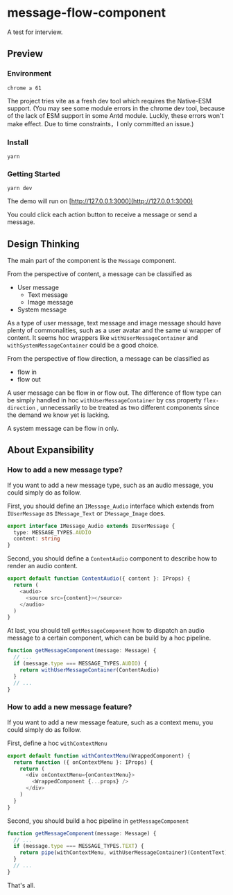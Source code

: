 # message-flow-component

A test for interview.

## Preview

### Environment

```plain
chrome ≥ 61
```

The project tries vite as a fresh dev tool which requires the Native-ESM support. (You may see some module errors in the chrome dev tool, because of the lack of ESM support in some Antd module. Luckly, these errors won't make effect. Due to time constraints，I only committed an issue.)

### Install

```shell
yarn
```

### Getting Started

```shell
yarn dev
```

The demo will run on [http://127.0.0.1:3000](http://127.0.0.1:3000)

You could click each action button to receive a message or send a message.

## Design Thinking

The main part of the component is the `Message` component.

From the perspective of content, a message can be classified as

- User message
  - Text message
  - Image message
- System message

As a type of user message, text message and image message should have plenty of commonalities, such as a user avatar and the same ui wrapper of content. It seems hoc wrappers like `withUserMessageContainer` and `withSystemMessageContainer` could be a good choice.

From the perspective of flow direction, a message can be classified as

- flow in
- flow out

A user message can be flow in or flow out. The difference of flow type can be simply handled in hoc `withUserMessageContainer` by css property `flex-direction` , unnecessarily to be treated as two different components since the demand we know yet is lacking.

A system message can be flow in only.

## About Expansibility

### How to add a new message type?

If you want to add a new message type, such as an audio message, you could simply do as follow.

First, you should define an `IMessage_Audio` interface which extends from `IUserMessage` as `IMessage_Text` or `IMessage_Image` does.

```typescript
export interface IMessage_Audio extends IUserMessage {
  type: MESSAGE_TYPES.AUDIO
  content: string
}
```

Second, you should define a `ContentAudio` component to describe how to render an audio content.

```typescript
export default function ContentAudio({ content }: IProps) {
  return (
    <audio>
      <source src={content}></source>
    </audio>
  )
}
```

At last, you should tell `getMessageComponent` how to dispatch an audio message to a certain component, which can be build by a hoc pipeline.

```typescript
function getMessageComponent(message: Message) {
  // ...
  if (message.type === MESSAGE_TYPES.AUDIO) {
    return withUserMessageContainer(ContentAudio)
  }
  // ...
}
```

### How to add a new message feature?

If you want to add a new message feature, such as a context menu, you could simply do as follow.

First, define a hoc `withContextMenu`

```typescript
export default function withContextMenu(WrappedComponent) {
  return function ({ onContextMenu }: IProps) {
    return (
      <div onContextMenu={onContextMenu}>
        <WrappedComponent {...props} />
      </div>
    )
  }
}
```

Second, you should build a hoc pipeline in `getMessageComponent`

```typescript
function getMessageComponent(message: Message) {
  // ...
  if (message.type === MESSAGE_TYPES.TEXT) {
    return pipe(withContextMenu, withUserMessageContainer)(ContentText)
  }
  // ...
}
```

That's all.
